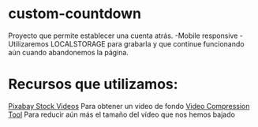 # custom-countdown
Proyecto que permite establecer una cuenta atrás.
-Mobile responsive
-Utilizaremos LOCALSTORAGE para grabarla y que continue funcionando aún cuando abandonemos la página.
# Recursos que utilizamos:
[Pixabay Stock Videos](https://pixabay.com/videos/) Para obtener un video de fondo
[Video Compression Tool](https://www.youcompress.com/) Para reducir aún más el tamaño del vídeo que nos hemos bajado

 

